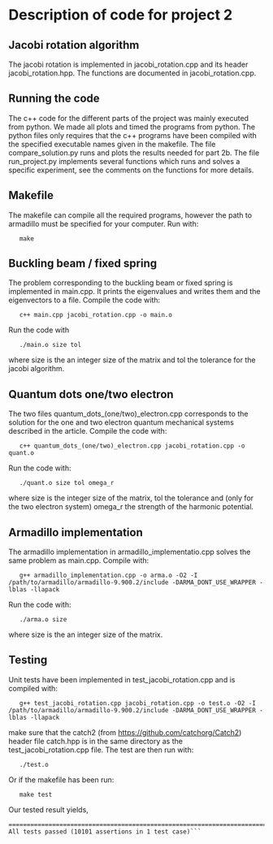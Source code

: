 # Description of code for project 2


## Jacobi rotation algorithm
The jacobi rotation is implemented in jacobi_rotation.cpp and its header jacobi_rotation.hpp.
The functions are documented in jacobi_rotation.cpp.

## Running the code
The c++ code for the different parts of the project was mainly executed from python. We made all plots and timed the programs from python. The python files only requires that the c++ programs have been compiled with the specified executable names given in the makefile.
The file compare_solution.py runs and plots the results needed for part 2b.
The file run_project.py implements several functions which runs and solves a specific experiment, see the comments on the functions for more details.

## Makefile
The makefile can compile all the required programs, however the path to armadillo must be specified for your computer.
Run with:

```    make ```

## Buckling beam / fixed spring
The problem corresponding to the buckling beam or fixed spring is implemented in main.cpp. It prints the eigenvalues and writes them and the eigenvectors to a file.
Compile the code with:

```    c++ main.cpp jacobi_rotation.cpp -o main.o ```

Run the code with

```    ./main.o size tol ```

where size is the an integer size of the matrix and tol the tolerance for the jacobi algorithm.

## Quantum dots one/two electron
The two files quantum_dots_(one/two)_electron.cpp corresponds to the solution for the one and two electron quantum mechanical systems described in the article.
Compile the code with:

```    c++ quantum_dots_(one/two)_electron.cpp jacobi_rotation.cpp -o quant.o ```

Run the code with:

```    ./quant.o size tol omega_r ```

where size is the integer size of the matrix, tol the tolerance and (only for the two electron system) omega_r the strength of the harmonic potential.

## Armadillo implementation
The armadillo implementation in armadillo_implementatio.cpp solves the same problem as main.cpp.
Compile with:

```    g++ armadillo_implementation.cpp -o arma.o -O2 -I /path/to/armadillo/armadillo-9.900.2/include -DARMA_DONT_USE_WRAPPER -lblas -llapack ```

Run the code with:

```    ./arma.o size ```

where size is the an integer size of the matrix.

## Testing
Unit tests have been implemented in test_jacobi_rotation.cpp and is compiled with:

 ```   g++ test_jacobi_rotation.cpp jacobi_rotation.cpp -o test.o -O2 -I /path/to/armadillo/armadillo-9.900.2/include -DARMA_DONT_USE_WRAPPER -lblas -llapack```

make sure that the catch2 (from https://github.com/catchorg/Catch2) header file catch.hpp is in the same directory as the test_jacobi_rotation.cpp file.
The test are then run with:

```    ./test.o ```

Or if the makefile has been run:

```    make test ```

Our tested result yields,

```>>>.-/test.o
===============================================================================
All tests passed (10101 assertions in 1 test case)```

